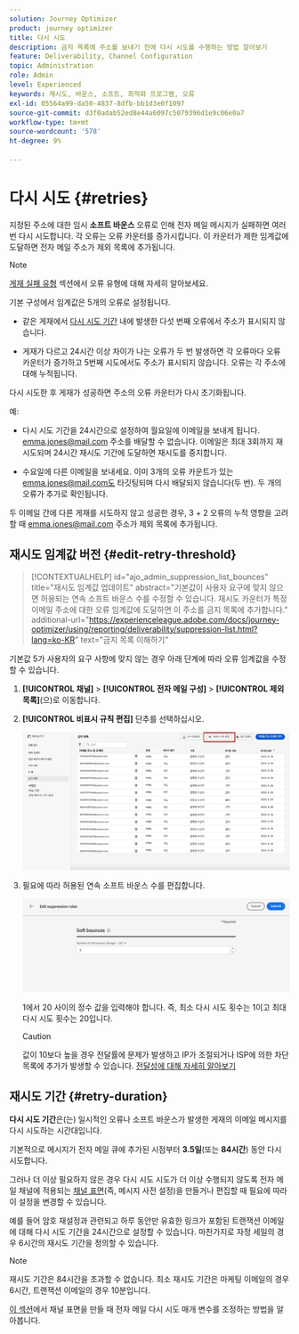 ```yaml
---
solution: Journey Optimizer
product: journey optimizer
title: 다시 시도
description: 금지 목록에 주소를 보내기 전에 다시 시도를 수행하는 방법 알아보기
feature: Deliverability, Channel Configuration
topic: Administration
role: Admin
level: Experienced
keywords: 재시도, 바운스, 소프트, 최적화 프로그램, 오류
exl-id: 05564a99-da50-4837-8dfb-bb1d3e0f1097
source-git-commit: d3f0adab52ed8e44a6097c5079396d1e9c06e0a7
workflow-type: tm+mt
source-wordcount: '578'
ht-degree: 9%

---
```


# 다시 시도 {#retries}

지정된 주소에 대한 임시 **소프트 바운스** 오류로 인해 전자 메일 메시지가 실패하면 여러 번 다시 시도합니다. 각 오류는 오류 카운터를 증가시킵니다. 이 카운터가 제한 임계값에 도달하면 전자 메일 주소가 제외 목록에 추가됩니다.

>[!NOTE]
>
>[게재 실패 유형](../reports/suppression-list.md#delivery-failures) 섹션에서 오류 유형에 대해 자세히 알아보세요.

기본 구성에서 임계값은 5개의 오류로 설정됩니다.

* 같은 게재에서 [다시 시도 기간](#retry-duration) 내에 발생한 다섯 번째 오류에서 주소가 표시되지 않습니다.

* 게재가 다르고 24시간 이상 차이가 나는 오류가 두 번 발생하면 각 오류마다 오류 카운터가 증가하고 5번째 시도에서도 주소가 표시되지 않습니다. 오류는 각 주소에 대해 누적됩니다.

다시 시도한 후 게재가 성공하면 주소의 오류 카운터가 다시 초기화됩니다.

예:

* 다시 시도 기간을 24시간으로 설정하여 월요일에 이메일을 보내게 됩니다. emma.jones@mail.com 주소를 배달할 수 없습니다. 이메일은 최대 3회까지 재시도되며 24시간 재시도 기간에 도달하면 재시도를 중지합니다.

* 수요일에 다른 이메일을 보내세요. 이미 3개의 오류 카운트가 있는 emma.jones@mail.com도 타깃팅되며 다시 배달되지 않습니다(두 번). 두 개의 오류가 추가로 확인됩니다.

두 이메일 간에 다른 게재를 시도하지 않고 성공한 경우, 3 + 2 오류의 누적 영향을 고려할 때 emma.jones@mail.com 주소가 제외 목록에 추가됩니다.

## 재시도 임계값 버전 {#edit-retry-threshold}

>[!CONTEXTUALHELP]
>id="ajo_admin_suppression_list_bounces"
>title="재시도 임계값 업데이트"
>abstract="기본값이 사용자 요구에 맞지 않으면 허용되는 연속 소프트 바운스 수를 수정할 수 있습니다. 재시도 카운터가 특정 이메일 주소에 대한 오류 임계값에 도달하면 이 주소를 금지 목록에 추가합니다."
>additional-url="https://experienceleague.adobe.com/docs/journey-optimizer/using/reporting/deliverability/suppression-list.html?lang=ko-KR" text="금지 목록 이해하기"

기본값 5가 사용자의 요구 사항에 맞지 않는 경우 아래 단계에 따라 오류 임계값을 수정할 수 있습니다.

1. **[!UICONTROL 채널]** > **[!UICONTROL 전자 메일 구성]** > **[!UICONTROL 제외 목록]**(으)로 이동합니다.

1. **[!UICONTROL 비표시 규칙 편집]** 단추를 선택하십시오.

   ![](assets/suppression-list-edit-retries.png)

1. 필요에 따라 허용된 연속 소프트 바운스 수를 편집합니다.

   ![](assets/suppression-list-edit-soft-bounces.png)

   1에서 20 사이의 정수 값을 입력해야 합니다. 즉, 최소 다시 시도 횟수는 1이고 최대 다시 시도 횟수는 20입니다.

   >[!CAUTION]
   >
   >값이 10보다 높을 경우 전달률에 문제가 발생하고 IP가 조절되거나 ISP에 의한 차단 목록에 추가가 발생할 수 있습니다. [전달성에 대해 자세히 알아보기](../reports/deliverability.md)

## 재시도 기간 {#retry-duration}

**다시 시도 기간**&#x200B;은(는) 일시적인 오류나 소프트 바운스가 발생한 게재의 이메일 메시지를 다시 시도하는 시간대입니다.

기본적으로 메시지가 전자 메일 큐에 추가된 시점부터 **3.5일**(또는 **84시간**) 동안 다시 시도합니다.

그러나 더 이상 필요하지 않은 경우 다시 시도 시도가 더 이상 수행되지 않도록 전자 메일 채널에 적용되는 [채널 표면](channel-surfaces.md)(즉, 메시지 사전 설정)을 만들거나 편집할 때 필요에 따라 이 설정을 변경할 수 있습니다.

예를 들어 암호 재설정과 관련되고 하루 동안만 유효한 링크가 포함된 트랜잭션 이메일에 대해 다시 시도 기간을 24시간으로 설정할 수 있습니다. 마찬가지로 자정 세일의 경우 6시간의 재시도 기간을 정의할 수 있습니다.

>[!NOTE]
>
>재시도 기간은 84시간을 초과할 수 없습니다. 최소 재시도 기간은 마케팅 이메일의 경우 6시간, 트랜잭션 이메일의 경우 10분입니다.

[이 섹션](../email/email-settings.md#email-retry)에서 채널 표면을 만들 때 전자 메일 다시 시도 매개 변수를 조정하는 방법을 알아봅니다.

